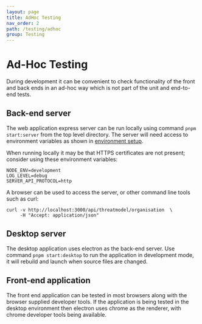 ```yaml
---
layout: page
title: AdHoc Testing
nav_order: 2
path: /testing/adhoc
group: Testing
---
```


# Ad-Hoc Testing

During development it can be convenient to check functionality of the front and back ends
in an ad-hoc way which is not part of the unit and end-to-end tests. 

## Back-end server
The web application express server can be run locally using command `pnpm start:server` from the top level directory.
The server will need access to environment variables as shown in [environment setup](development/env).

When running locally it may be that HTTPS certificates are not present; consider using these environment variables:

```
NODE_ENV=development
LOG_LEVEL=debug
SERVER_API_PROTOCOL=http
```

A browser can be used to access the server, or other command line tools such as curl: 

```
curl -v http://localhost:3000/api/threatmodel/organisation  \
     -H "Accept: application/json"
```

## Desktop server
The desktop application uses electron as the back-end server.
Use command `pnpm start:desktop` to run the application in development mode,
it will rebuild and launch when source files are changed.

## Front-end application
The front end application can be tested in most browsers along with the browser supplied developer tools.
If the application is being tested in the desktop environment then electron uses
chrome as the renderer, with chrome developer tools being available.
